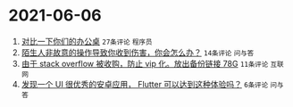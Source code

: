 # 2021-06-06

1. [对比一下你们的办公桌](https://www.v2ex.com/t/781653) `27条评论` `程序员`
1. [陌生人非故意的操作导致你收到伤害，你会怎么办？](https://www.v2ex.com/t/781658) `14条评论` `问与答`
1. [由于 stack overflow 被收购，防止 vip 化。放出备份链接 78G](https://www.v2ex.com/t/781651) `11条评论` `互联网`
1. [发现一个 UI 很优秀的安卓应用， Flutter 可以达到这种体验吗？](https://www.v2ex.com/t/781654) `6条评论` `问与答`
